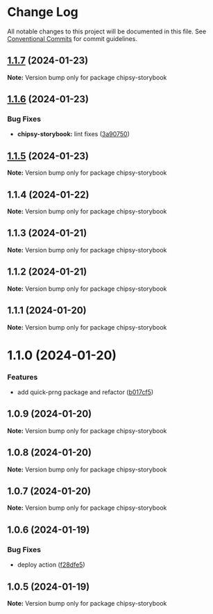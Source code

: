 # Change Log

All notable changes to this project will be documented in this file.
See [Conventional Commits](https://conventionalcommits.org) for commit guidelines.

## [1.1.7](https://github.com/lokesh-coder/chipsy/compare/chipsy-storybook@1.1.6...chipsy-storybook@1.1.7) (2024-01-23)

**Note:** Version bump only for package chipsy-storybook

## [1.1.6](https://github.com/lokesh-coder/chipsy/compare/chipsy-storybook@1.1.5...chipsy-storybook@1.1.6) (2024-01-23)

### Bug Fixes

* **chipsy-storybook:** lint fixes ([3a90750](https://github.com/lokesh-coder/chipsy/commit/3a907504c67477a26329dc24262b9a0f4cce0553))

## [1.1.5](https://github.com/lokesh-coder/chipsy/compare/chipsy-storybook@1.1.4...chipsy-storybook@1.1.5) (2024-01-23)

**Note:** Version bump only for package chipsy-storybook

## 1.1.4 (2024-01-22)

**Note:** Version bump only for package chipsy-storybook

## 1.1.3 (2024-01-21)

**Note:** Version bump only for package chipsy-storybook

## 1.1.2 (2024-01-21)

**Note:** Version bump only for package chipsy-storybook

## 1.1.1 (2024-01-20)

**Note:** Version bump only for package chipsy-storybook

# 1.1.0 (2024-01-20)

### Features

- add quick-prng package and refactor ([b017cf5](https://github.com/lokesh-coder/chipsy/commit/b017cf52dc65387bf44b901e61c46ae02c69ff25))

## 1.0.9 (2024-01-20)

**Note:** Version bump only for package chipsy-storybook

## 1.0.8 (2024-01-20)

**Note:** Version bump only for package chipsy-storybook

## 1.0.7 (2024-01-20)

**Note:** Version bump only for package chipsy-storybook

## 1.0.6 (2024-01-19)

### Bug Fixes

- deploy action ([f28dfe5](https://github.com/lokesh-coder/chipsy/commit/f28dfe530eb84ec8c12640fb41d9f99056e98ec2))

## 1.0.5 (2024-01-19)

**Note:** Version bump only for package chipsy-storybook
